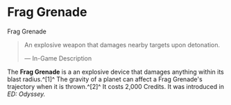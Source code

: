 # Frag Grenade
Frag Grenade
 		 	 

> 
> 
> An explosive weapon that damages nearby targets upon detonation.
> 
> 
> — In-Game Description
> 

The **Frag Grenade** is a an explosive device that damages anything within its blast radius.^[1]^ The gravity of a planet can affect a Frag Grenade's trajectory when it is thrown.^[2]^ It costs 2,000 Credits. It was introduced in *ED: Odyssey.*